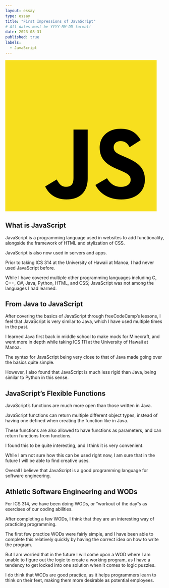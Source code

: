 ```yaml
---
layout: essay
type: essay
title: "First Impressions of JavaScript"
# All dates must be YYYY-MM-DD format!
date: 2023-08-31
published: true
labels:
  - JavaScript
---
```


<img width="480px" class="rounded float-start pe-4" src="../img/first-impressions-of-javascript/javascript.png">

## What is JavaScript

JavaScript is a programming language used in websites to add functionality, alongside the framework of HTML and stylization of CSS.

JavaScript is also now used in servers and apps.

Prior to taking ICS 314 at the University of Hawaii at Manoa, I had never used JavaScript before.

While I have covered multiple other programming languages including C, C++, C#, Java, Python, HTML, and CSS; JavaScript was not among the languages I had learned.

## From Java to JavaScript

After covering the basics of JavaScript through freeCodeCamp’s lessons, I feel that JavaScript is very similar to Java, which I have used multiple times in the past.

I learned Java first back in middle school to make mods for Minecraft, and went more in depth while taking ICS 111 at the University of Hawaii at Manoa.

The syntax for JavaScript being very close to that of Java made going over the basics quite simple.

However, I also found that JavaScript is much less rigid than Java, being similar to Python in this sense.

## JavaScript’s Flexible Functions

JavaScript’s functions are much more open than those written in Java.

JavaScript functions can return multiple different object types, instead of having one defined when creating the function like in Java.

These functions are also allowed to have functions as parameters, and can return functions from functions.

I found this to be quite interesting, and I think it is very convenient.

While I am not sure how this can be used right now, I am sure that in the future I will be able to find creative uses.

Overall I believe that JavaScript is a good programming language for software engineering.

## Athletic Software Engineering and WODs

For ICS 314, we have been doing WODs, or “workout of the day”s as exercises of our coding abilities.

After completing a few WODs, I think that they are an interesting way of practicing programming.

The first few practice WODs were fairly simple, and I have been able to complete this relatively quickly by having the correct idea on how to write the program.

But I am worried that in the future I will come upon a WOD where I am unable to figure out the logic to create a working program, as I have a tendency to get locked into one solution when it comes to logic puzzles.

I do think that WODs are good practice, as it helps programmers learn to think on their feet, making them more desirable as potential employees.
